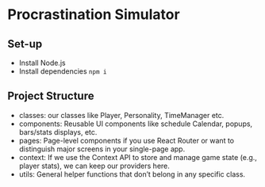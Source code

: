 # Procrastination Simulator
## Set-up
* Install Node.js
* Install dependencies
`npm i`

## Project Structure
* classes: our classes like Player, Personality, TimeManager etc.
* components: Reusable UI components like schedule Calendar, popups, bars/stats displays, etc.
* pages: Page-level components if you use React Router or want to distinguish major screens in your single-page app.
* context: If we use the Context API to store and manage game state (e.g., player stats), we can keep our providers here.
* utils: General helper functions that don’t belong in any specific class.
